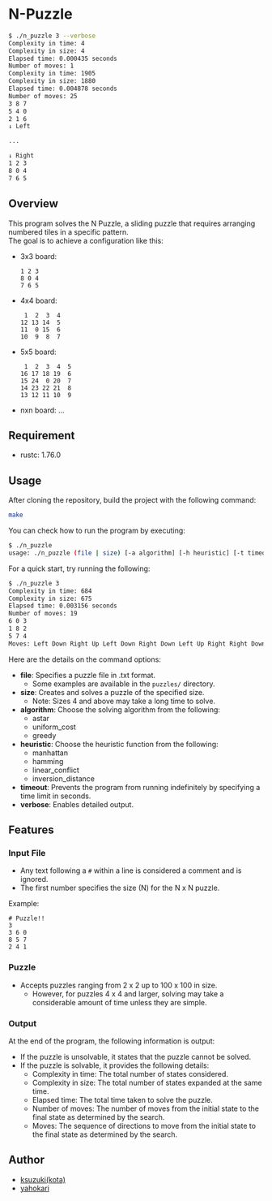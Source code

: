# N-Puzzle

```sh
$ ./n_puzzle 3 --verbose
Complexity in time: 4
Complexity in size: 4
Elapsed time: 0.000435 seconds
Number of moves: 1
Complexity in time: 1905
Complexity in size: 1880
Elapsed time: 0.004878 seconds
Number of moves: 25
3 8 7
5 4 0
2 1 6
↓ Left

...

↓ Right
1 2 3
8 0 4
7 6 5
```

## Overview

This program solves the N Puzzle, a sliding puzzle that requires arranging numbered tiles in a specific pattern.  
The goal is to achieve a configuration like this:

- 3x3 board:
  ```
  1 2 3
  8 0 4
  7 6 5
  ```
- 4x4 board:
  ```
   1  2  3  4
  12 13 14  5
  11  0 15  6
  10  9  8  7
  ```
- 5x5 board:
  ```
   1  2  3  4  5
  16 17 18 19  6
  15 24  0 20  7
  14 23 22 21  8
  13 12 11 10  9
  ```

- nxn board: ...

## Requirement

- rustc: 1.76.0

## Usage

After cloning the repository, build the project with the following command:

```sh
make
```

You can check how to run the program by executing:

```sh
$ ./n_puzzle
usage: ./n_puzzle (file | size) [-a algorithm] [-h heuristic] [-t timeout] [--verbose]
```

For a quick start, try running the following:

```sh
$ ./n_puzzle 3
Complexity in time: 684
Complexity in size: 675
Elapsed time: 0.003156 seconds
Number of moves: 19
6 0 3
1 8 2
5 7 4
Moves: Left Down Right Up Left Down Right Down Left Up Right Right Down Left Left Up Up Right Down
```

Here are the details on the command options:

- **file**: Specifies a puzzle file in .txt format.
  - Some examples are available in the `puzzles/` directory.
- **size**: Creates and solves a puzzle of the specified size.
  - Note: Sizes 4 and above may take a long time to solve.
- **algorithm**: Choose the solving algorithm from the following:
  - astar
  - uniform_cost
  - greedy
- **heuristic**: Choose the heuristic function from the following:
  - manhattan
  - hamming
  - linear_conflict
  - inversion_distance
- **timeout**: Prevents the program from running indefinitely by specifying a time limit in seconds.
- **verbose**: Enables detailed output.

## Features

### Input File

- Any text following a `#` within a line is considered a comment and is ignored.
- The first number specifies the size (N) for the N x N puzzle.

Example:

```
# Puzzle!!
3
3 6 0
8 5 7
2 4 1
```

### Puzzle

- Accepts puzzles ranging from 2 x 2 up to 100 x 100 in size.
    - However, for puzzles 4 x 4 and larger, solving may take a considerable amount of time unless they are simple.

### Output

At the end of the program, the following information is output:

- If the puzzle is unsolvable, it states that the puzzle cannot be solved.
- If the puzzle is solvable, it provides the following details:
    - Complexity in time: The total number of states considered.
    - Complexity in size: The total number of states expanded at the same time.
    - Elapsed time: The total time taken to solve the puzzle.
    - Number of moves: The number of moves from the initial state to the final state as determined by the search.
    - Moves: The sequence of directions to move from the initial state to the final state as determined by the search.

## Author

- [ksuzuki(kota)](https://twitter.com/Kotabrog)
- [yahokari](https://github.com/Shigurex)

